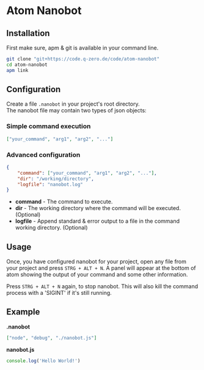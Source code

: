# Atom Nanobot

## Installation
First make sure, apm & git is available in your command line.
```bash
git clone "git+https://code.q-zero.de/code/atom-nanobot"
cd atom-nanobot
apm link
```

## Configuration
Create a file `.nanobot` in your project's root directory.<br/>
The nanobot file may contain two types of json objects:

### Simple command execution
```json
["your_command", "arg1", "arg2", "..."]
```

### Advanced configuration
```json
{
    "command": ["your_command", "arg1", "arg2", "..."],
    "dir": "/working/directory",
    "logfile": "nanobot.log"
}
```
* **command** - The command to execute.
* **dir** - The working directory where the command will be executed. (Optional)
* **logfile** - Append standard & error output to a file in the command working directory. (Optional)

## Usage
Once, you have configured nanobot for your project, open any file from your
project and press `STRG + ALT + N`. A panel will appear at the bottom of atom
showing the output of your command and some other information.

Press `STRG + ALT + N` again, to stop nanobot. This will also kill the command
process with a 'SIGINT' if it's still running.

## Example
**.nanobot**
```json
["node", "debug", "./nanobot.js"]
```

**nanobot.js**
```js
console.log('Hello World!')
```
